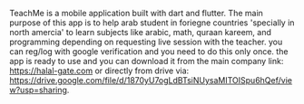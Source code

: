 TeachMe is a mobile application built with dart and flutter.
The main purpose of this app is to help arab student in foriegne countries 'specially in north amercia' to learn subjects like arabic, math,
quraan kareem, and programming depending on requesting live session with the teacher.
you can reg/log with google verification and you need to do this only once.
the app is ready to use and you can download it from the main company 
link: https://halal-gate.com
or directly from drive via: https://drive.google.com/file/d/1870yU7ogLdBTsiNUysaMITOISpu6hQef/view?usp=sharing.
